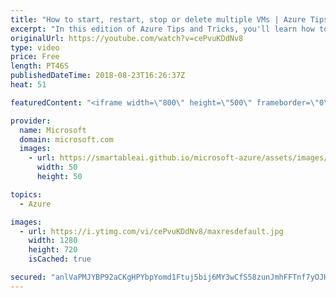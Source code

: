```yaml
---
title: "How to start, restart, stop or delete multiple VMs | Azure Tips and Tricks"
excerpt: "In this edition of Azure Tips and Tricks, you'll learn how to quickly start, restart, stop or delete multiple virtual machines (VMs) with just one click. In the Azure portal, watch how you can easily carry out bulk operations to your VMs.  For more tips and tricks, visit: http://azuredev.tips/  Get started"
originalUrl: https://youtube.com/watch?v=cePvuKDdNv8
type: video
price: Free
length: PT46S
publishedDateTime: 2018-08-23T16:26:37Z
heat: 51

featuredContent: "<iframe width=\"800\" height=\"500\" frameborder=\"0\" src=\"https://www.youtube.com/embed/cePvuKDdNv8\" allow=\"accelerometer; autoplay; encrypted-media; gyroscope; picture-in-picture\" allowfullscreen></iframe>"

provider:
  name: Microsoft
  domain: microsoft.com
  images:
    - url: https://smartableai.github.io/microsoft-azure/assets/images/organizations/microsoft.com-50x50.jpg
      width: 50
      height: 50

topics:
  - Azure

images:
  - url: https://i.ytimg.com/vi/cePvuKDdNv8/maxresdefault.jpg
    width: 1280
    height: 720
    isCached: true

secured: "anlVaPMJYBP92aCKgHPYbpYomd1Ftuj5bij6MY3wCfS58zunJmhFFTnf7yOJHpUEVcLVNNJJrfEJpIm/x5LAPv0TcKucAtIqZlDIJdhJye0pGsHFXKFH2XHZFJld3CziS04ubgNzgliw6ej5MWPMn6/spB4RuiMH2CdUYMF+KDUaRrJ5k9jlwESCFJL5bxx03lOJ4rUN5a0OlBWHiljefC+3pz6iuGOTZK2XeMjH0VPYP0bhx+aKc0tNdF5b7OWPqKws+rmHeptriG0Ol6PqMGR1Q4eNBAsiRbfOiqAdoWWaLg5ZGI4o76kd3xR9gQCRo8x78UTj5J2agKHSRvrdgDJO2fQYkx7mUOCgDhsofBEQWOvBy4+IrFJSVuNRGjZJeG3XEYR83J16HNSaBDNElvqB6UEoSTwQJjljFfBEivU=;nuk5jxHVSryhSOPOohtTdg=="
---
```


